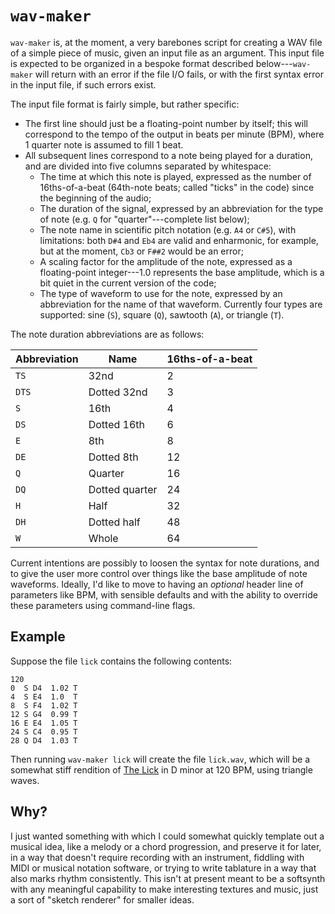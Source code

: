 # `wav-maker`

`wav-maker` is, at the moment, a very barebones script for creating a WAV file
of a simple piece of music, given an input file as an argument. This input file
is expected to be organized in a bespoke format described below---`wav-maker`
will return with an error if the file I/O fails, or with the first syntax error
in the input file, if such errors exist.

The input file format is fairly simple, but rather specific:

- The first line should just be a floating-point number by itself; this will
correspond to the tempo of the output in beats per minute (BPM), where 1 quarter
note is assumed to fill 1 beat.
- All subsequent lines correspond to a note being played for a duration, and are
divided into five columns separated by whitespace:
    - The time at which this note is played, expressed as the number of
    16ths-of-a-beat (64th-note beats; called "ticks" in the code) since the
    beginning of the audio;
    - The duration of the signal, expressed by an abbreviation for the type of
    note (e.g. `Q` for "quarter"---complete list below);
    - The note name in scientific pitch notation (e.g. `A4` or `C#5`), with
    limitations: both `D#4` and `Eb4` are valid and enharmonic, for example,
    but at the moment, `Cb3` or `F##2` would be an error;
    - A scaling factor for the amplitude of the note, expressed as a
    floating-point integer---1.0 represents the base amplitude, which is a bit
    quiet in the current version of the code;
    - The type of waveform to use for the note, expressed by an abbreviation for
    the name of that waveform. Currently four types are supported: sine (`S`),
    square (`Q`), sawtooth (`A`), or triangle (`T`).

The note duration abbreviations are as follows:

| Abbreviation | Name           | 16ths-of-a-beat |
|--------------|----------------|-----------------|
| `TS`         | 32nd           | 2               |
| `DTS`        | Dotted 32nd    | 3               |
| `S`          | 16th           | 4               |
| `DS`         | Dotted 16th    | 6               |
| `E`          | 8th            | 8               |
| `DE`         | Dotted 8th     | 12              |
| `Q`          | Quarter        | 16              |
| `DQ`         | Dotted quarter | 24              |
| `H`          | Half           | 32              |
| `DH`         | Dotted half    | 48              |
| `W`          | Whole          | 64              |

Current intentions are possibly to loosen the syntax for note durations, and to
give the user more control over things like the base amplitude of note
waveforms. Ideally, I'd like to move to having an *optional* header line of
parameters like BPM, with sensible defaults and with the ability to override
these parameters using command-line flags.

## Example

Suppose the file `lick` contains the following contents:

```
120
0  S D4  1.02 T
4  S E4  1.0  T
8  S F4  1.02 T
12 S G4  0.99 T
16 E E4  1.05 T
24 S C4  0.95 T
28 Q D4  1.03 T
```

Then running `wav-maker lick` will create the file `lick.wav`, which will be a
somewhat stiff rendition of [The Lick](https://www.youtube.com/watch?v=krDxhnaKD7Q)
in D minor at 120 BPM, using triangle waves.

## Why?

I just wanted something with which I could somewhat quickly template out a
musical idea, like a melody or a chord progression, and preserve it for later,
in a way that doesn't require recording with an instrument, fiddling with MIDI
or musical notation software, or trying to write tablature in a way that also
marks rhythm consistently. This isn't at present meant to be a softsynth with
any meaningful capability to make interesting textures and music, just a sort of
"sketch renderer" for smaller ideas.
